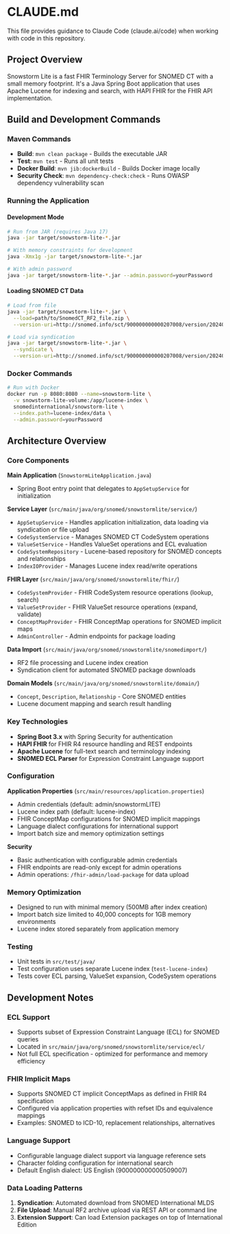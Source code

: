 # CLAUDE.md

This file provides guidance to Claude Code (claude.ai/code) when working with code in this repository.

## Project Overview

Snowstorm Lite is a fast FHIR Terminology Server for SNOMED CT with a small memory footprint. It's a Java Spring Boot application that uses Apache Lucene for indexing and search, with HAPI FHIR for the FHIR API implementation.

## Build and Development Commands

### Maven Commands
- **Build**: `mvn clean package` - Builds the executable JAR
- **Test**: `mvn test` - Runs all unit tests
- **Docker Build**: `mvn jib:dockerBuild` - Builds Docker image locally
- **Security Check**: `mvn dependency-check:check` - Runs OWASP dependency vulnerability scan

### Running the Application

#### Development Mode
```bash
# Run from JAR (requires Java 17)
java -jar target/snowstorm-lite-*.jar

# With memory constraints for development
java -Xmx1g -jar target/snowstorm-lite-*.jar

# With admin password
java -jar target/snowstorm-lite-*.jar --admin.password=yourPassword
```

#### Loading SNOMED CT Data
```bash
# Load from file
java -jar target/snowstorm-lite-*.jar \
  --load=path/to/SnomedCT_RF2_file.zip \
  --version-uri=http://snomed.info/sct/900000000000207008/version/20240101

# Load via syndication
java -jar target/snowstorm-lite-*.jar \
  --syndicate \
  --version-uri=http://snomed.info/sct/900000000000207008/version/20240101
```

### Docker Commands
```bash
# Run with Docker
docker run -p 8080:8080 --name=snowstorm-lite \
  -v snowstorm-lite-volume:/app/lucene-index \
  snomedinternational/snowstorm-lite \
  --index.path=lucene-index/data \
  --admin.password=yourPassword
```

## Architecture Overview

### Core Components

**Main Application** (`SnowstormLiteApplication.java`)
- Spring Boot entry point that delegates to `AppSetupService` for initialization

**Service Layer** (`src/main/java/org/snomed/snowstormlite/service/`)
- `AppSetupService` - Handles application initialization, data loading via syndication or file upload
- `CodeSystemService` - Manages SNOMED CT CodeSystem operations
- `ValueSetService` - Handles ValueSet operations and ECL evaluation
- `CodeSystemRepository` - Lucene-based repository for SNOMED concepts and relationships
- `IndexIOProvider` - Manages Lucene index read/write operations

**FHIR Layer** (`src/main/java/org/snomed/snowstormlite/fhir/`)
- `CodeSystemProvider` - FHIR CodeSystem resource operations (lookup, search)
- `ValueSetProvider` - FHIR ValueSet resource operations (expand, validate)
- `ConceptMapProvider` - FHIR ConceptMap operations for SNOMED implicit maps
- `AdminController` - Admin endpoints for package loading

**Data Import** (`src/main/java/org/snomed/snowstormlite/snomedimport/`)
- RF2 file processing and Lucene index creation
- Syndication client for automated SNOMED package downloads

**Domain Models** (`src/main/java/org/snomed/snowstormlite/domain/`)
- `Concept`, `Description`, `Relationship` - Core SNOMED entities
- Lucene document mapping and search result handling

### Key Technologies
- **Spring Boot 3.x** with Spring Security for authentication
- **HAPI FHIR** for FHIR R4 resource handling and REST endpoints
- **Apache Lucene** for full-text search and terminology indexing
- **SNOMED ECL Parser** for Expression Constraint Language support

### Configuration

**Application Properties** (`src/main/resources/application.properties`)
- Admin credentials (default: admin/snowstormLITE)
- Lucene index path (default: lucene-index)
- FHIR ConceptMap configurations for SNOMED implicit mappings
- Language dialect configurations for international support
- Import batch size and memory optimization settings

**Security**
- Basic authentication with configurable admin credentials
- FHIR endpoints are read-only except for admin operations
- Admin operations: `/fhir-admin/load-package` for data upload

### Memory Optimization
- Designed to run with minimal memory (500MB after index creation)
- Import batch size limited to 40,000 concepts for 1GB memory environments
- Lucene index stored separately from application memory

### Testing
- Unit tests in `src/test/java/` 
- Test configuration uses separate Lucene index (`test-lucene-index`)
- Tests cover ECL parsing, ValueSet expansion, CodeSystem operations

## Development Notes

### ECL Support
- Supports subset of Expression Constraint Language (ECL) for SNOMED queries
- Located in `src/main/java/org/snomed/snowstormlite/service/ecl/`
- Not full ECL specification - optimized for performance and memory efficiency

### FHIR Implicit Maps
- Supports SNOMED CT implicit ConceptMaps as defined in FHIR R4 specification
- Configured via application properties with refset IDs and equivalence mappings
- Examples: SNOMED to ICD-10, replacement relationships, alternatives

### Language Support
- Configurable language dialect support via language reference sets
- Character folding configuration for international search
- Default English dialect: US English (900000000000509007)

### Data Loading Patterns
1. **Syndication**: Automated download from SNOMED International MLDS
2. **File Upload**: Manual RF2 archive upload via REST API or command line
3. **Extension Support**: Can load Extension packages on top of International Edition